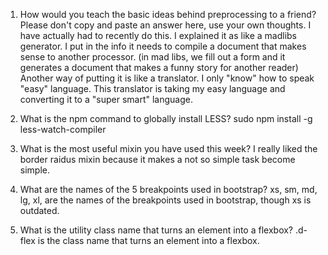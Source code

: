 1. How would you teach the basic ideas behind preprocessing to a friend?  Please don't copy and paste an answer here, use your own thoughts.
I have actually had to recently do this. I explained it as like a madlibs generator. I put in the info it needs to compile a document that makes sense to another processor. (in mad libs, we fill out a form and it generates a document that makes a funny story for another reader) Another way of putting it is like a translator. I only "know" how to speak "easy" language. This translator is taking my easy language and converting it to a "super smart" language. 


2. What is the npm command to globally install LESS?
sudo npm install -g less-watch-compiler

3. What is the most useful mixin you have used this week?
I really liked the border raidus mixin because it makes a not so simple task become simple.

4. What are the names of the 5 breakpoints used in bootstrap?
xs, sm, md, lg, xl, are the names of the breakpoints used in bootstrap, though xs is outdated.

5. What is the utility class name that turns an element into a flexbox?
.d-flex is the class name that turns an element into a flexbox.